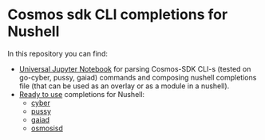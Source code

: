 # Cosmos sdk CLI completions for Nushell

In this repository you can find:
- [Universal Jupyter Notebook](https://github.com/cyber-prophet/cosmos-sdk-CLI-completions-for-nushell/blob/master/cyber-cli-bash-parsing.ipynb) for parsing Cosmos-SDK CLI-s (tested on go-cyber, pussy, gaiad) commands and composing nushell completions file (that can be used as an overlay or as a module in a nushell).
- [Ready to use](https://github.com/cyber-prophet/cosmos-sdk-CLI-completions-for-nushell/tree/master/out) completions for Nushell:
  - [cyber](https://raw.githubusercontent.com/cyber-prophet/cosmos-sdk-CLI-completions-for-nushell/master/out/cyber/cyber_nu_completions.nu)
  - [pussy](https://raw.githubusercontent.com/cyber-prophet/cosmos-sdk-CLI-completions-for-nushell/master/out/pussy/pussy_nu_completions.nu)
  - [gaiad](https://raw.githubusercontent.com/cyber-prophet/cosmos-sdk-CLI-completions-for-nushell/master/out/gaiad/gaiad_nu_completions.nu)
  - [osmosisd](https://raw.githubusercontent.com/cyber-prophet/cosmos-sdk-CLI-completions-for-nushell/master/out/osmosisd/osmosisd_nu_completions.nu)
